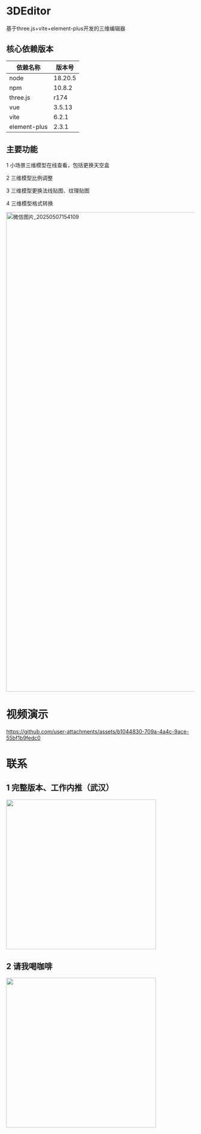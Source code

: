 # 3DEditor
基于three.js+vite+element-plus开发的三维编辑器 

## 核心依赖版本

| 依赖名称| 版本号 | 
|---------|---------|
| node   | 18.20.5   | 
| npm   | 10.8.2    | 
| three.js   | r174    | 
| vue   | 3.5.13    | 
| vite   | 6.2.1    | 
| element-plus   | 2.3.1    | 
## 主要功能
1 小场景三维模型在线查看，包括更换天空盒

2 三维模型比例调整 

3 三维模型更换法线贴图、纹理贴图  

4 三维模型格式转换 


<img width="1280" alt="微信图片_20250507154109" src="https://github.com/user-attachments/assets/dab1743f-fee1-499b-b5db-ce145e072a15" />

# 视频演示

https://github.com/user-attachments/assets/b1044830-709a-4a4c-9ace-55bf1b9fedc0

 # 联系 
 ## 1 完整版本、工作内推（武汉） 

 <img src="https://github.com/user-attachments/assets/16a23a4f-2687-4848-8be7-b39eae562ee1" width="400" height="400"> 
 
  ## 2 请我喝咖啡  
  
   <img src="https://github.com/user-attachments/assets/bf266697-9710-46ef-9673-9bd6c4d4acfd" width="400" height="400"> 




 
